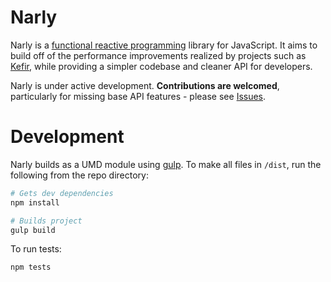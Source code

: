# Narly

Narly is a [functional reactive programming](https://en.wikipedia.org/wiki/Functional_reactive_programming) library for JavaScript. It aims to build off of the performance improvements realized by projects such as [Kefir](http://rpominov.github.io/kefir/), while providing a simpler codebase and cleaner API for developers.

Narly is under active development. **Contributions are welcomed**, particularly for missing base API features - please see [Issues](https://github.com/mcmathja/narly/issues).

# Development

Narly builds as a UMD module using [gulp](https://github.com/gulpjs/gulp/blob/master/docs/getting-started.md). To make all files in `/dist`, run the following from the repo directory:

```sh
# Gets dev dependencies
npm install

# Builds project
gulp build
```

To run tests:

```sh
npm tests
```